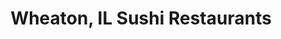 ---
layout: city
title: Wheaton, IL Sushi Restaurants
permalink: /illinois/wheaton/
stateAbbr: IL
stateName: Illinois
cityName: Wheaton
---